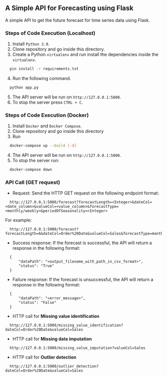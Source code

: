## A Simple API for Forecasting using Flask

A simple API to get the future forecast for time series data using Flask.


### Steps of Code Execution (Localhost)

  1. Install `Python 3.9`.
  2. Clone repository and go inside this directory.
  3. Create a Python `virtualenv` and run install the dependencies inside the `virtualenv`.
  ```bash
    pin install -r requirements.txt
  ```
  4. Run the following command.
  ```bash
    python app.py
  ```
  5. The API server will be run on `http://127.0.0.1:5000`.
  6. To stop the server press `CTRL + C`.


### Steps of Code Execution (Docker)

  1. Install `Docker` and `Docker Compose`.
  2. Clone repository and go inside this directory
  3. Run
  ```bash
    docker-compose up --build [-d]
  ```
  4. The API server will be run on `http://127.0.0.1:5000`.
  5. To stop the server run:
  ```bash
    docker-compose down
  ```

### API Call (GET request)

  - Request: Send the HTTP GET request on the following endpoint format:
  ```
    http://127.0.0.1:5000/forecast?forecastLength=<Integer>&dateCol=<date_column>&valueCol=<value_column>&forecastType=<monthly/weekly>&periodOfSeasonality=<Integer>
  ```
  For example:
  ```
    http://127.0.0.1:5000/forecast?forecastLength=6&dateCol=Order%20Date&valueCol=Sales&forecastType=monthly&periodOfSeasonality=12
  ```
  - Success response: If the forecast is successful, the API will return a response in the following format:
  ```
    {
        "dataPath": "<output_filename_with_path_in_csv_format>",
        "status": "True"
    }
  ```
  - Failure response: If the forecast is unsuccessful, the API will return a response in the following format:
  ```
    {
        "dataPath": "<error_message>",
        "status": "False"
    }
  ```
  - HTTP call for **Missing value identification**
  ```
    http://127.0.0.1:5000/missing_value_identification?dateCol=Order%20Date&valueCol=Sales
  ```

  - HTTP call for **Missing data imputation**
  ```
    http://127.0.0.1:5000/missing_value_imputation?valueCol=Sales
  ```

  - HTTP call for **Outlier detection**
  ```
    http://127.0.0.1:5000/outlier_detection?dateCol=Order%20Date&valueCol=Sales
  ```